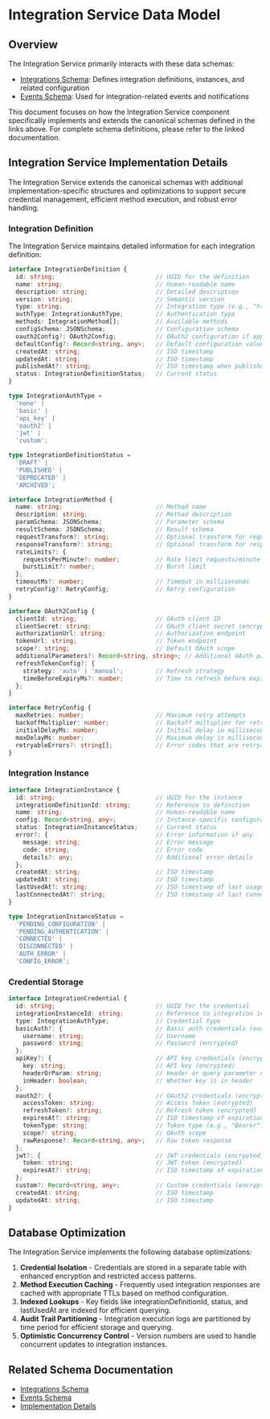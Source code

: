 # Integration Service Data Model

## Overview

The Integration Service primarily interacts with these data schemas:

* [Integrations Schema](./schemas/integrations.md): Defines integration definitions, instances, and related configuration
* [Events Schema](./schemas/events.md): Used for integration-related events and notifications

This document focuses on how the Integration Service component specifically implements and extends the canonical schemas defined in the links above. For complete schema definitions, please refer to the linked documentation.

## Integration Service Implementation Details

The Integration Service extends the canonical schemas with additional implementation-specific structures and optimizations to support secure credential management, efficient method execution, and robust error handling.

### Integration Definition

The Integration Service maintains detailed information for each integration definition:

```typescript
interface IntegrationDefinition {
  id: string;                            // UUID for the definition
  name: string;                          // Human-readable name
  description: string;                   // Detailed description
  version: string;                       // Semantic version
  type: string;                          // Integration type (e.g., "http", "graphql", "soap")
  authType: IntegrationAuthType;         // Authentication type
  methods: IntegrationMethod[];          // Available methods
  configSchema: JSONSchema;              // Configuration schema
  oauth2Config?: OAuth2Config;           // OAuth2 configuration if applicable
  defaultConfig?: Record<string, any>;   // Default configuration values
  createdAt: string;                     // ISO timestamp
  updatedAt: string;                     // ISO timestamp
  publishedAt?: string;                  // ISO timestamp when published
  status: IntegrationDefinitionStatus;   // Current status
}

type IntegrationAuthType = 
  'none' | 
  'basic' | 
  'api_key' | 
  'oauth2' | 
  'jwt' | 
  'custom';

type IntegrationDefinitionStatus = 
  'DRAFT' | 
  'PUBLISHED' | 
  'DEPRECATED' | 
  'ARCHIVED';

interface IntegrationMethod {
  name: string;                          // Method name
  description: string;                   // Method description
  paramSchema: JSONSchema;               // Parameter schema
  resultSchema: JSONSchema;              // Result schema
  requestTransform?: string;             // Optional transform for request
  responseTransform?: string;            // Optional transform for response
  rateLimits?: {
    requestsPerMinute?: number;          // Rate limit requests/minute
    burstLimit?: number;                 // Burst limit
  };
  timeoutMs?: number;                    // Timeout in milliseconds
  retryConfig?: RetryConfig;             // Retry configuration
}

interface OAuth2Config {
  clientId: string;                      // OAuth client ID
  clientSecret: string;                  // OAuth client secret (encrypted)
  authorizationUrl: string;              // Authorization endpoint
  tokenUrl: string;                      // Token endpoint
  scope?: string;                        // Default OAuth scope
  additionalParameters?: Record<string, string>; // Additional OAuth parameters
  refreshTokenConfig?: {
    strategy: 'auto' | 'manual';         // Refresh strategy
    timeBeforeExpiryMs?: number;         // Time to refresh before expiry
  };
}

interface RetryConfig {
  maxRetries: number;                    // Maximum retry attempts
  backoffMultiplier: number;             // Backoff multiplier for retry delays
  initialDelayMs: number;                // Initial delay in milliseconds
  maxDelayMs: number;                    // Maximum delay in milliseconds
  retryableErrors?: string[];            // Error codes that are retryable
}
```

### Integration Instance

```typescript
interface IntegrationInstance {
  id: string;                            // UUID for the instance
  integrationDefinitionId: string;       // Reference to definition
  name: string;                          // Human-readable name
  config: Record<string, any>;           // Instance-specific configuration
  status: IntegrationInstanceStatus;     // Current status
  error?: {                              // Error information if any
    message: string;                     // Error message
    code: string;                        // Error code
    details?: any;                       // Additional error details
  };
  createdAt: string;                     // ISO timestamp
  updatedAt: string;                     // ISO timestamp
  lastUsedAt?: string;                   // ISO timestamp of last usage
  lastConnectedAt?: string;              // ISO timestamp of last connection
}

type IntegrationInstanceStatus = 
  'PENDING_CONFIGURATION' | 
  'PENDING_AUTHENTICATION' | 
  'CONNECTED' | 
  'DISCONNECTED' | 
  'AUTH_ERROR' | 
  'CONFIG_ERROR';
```

### Credential Storage

```typescript
interface IntegrationCredential {
  id: string;                            // UUID for the credential
  integrationInstanceId: string;         // Reference to integration instance
  type: IntegrationAuthType;             // Credential type
  basicAuth?: {                          // Basic auth credentials (encrypted)
    username: string;                    // Username
    password: string;                    // Password (encrypted)
  };
  apiKey?: {                             // API key credentials (encrypted)
    key: string;                         // API key (encrypted)
    headerOrParam: string;               // Header or query parameter name
    inHeader: boolean;                   // Whether key is in header
  };
  oauth2?: {                             // OAuth2 credentials (encrypted)
    accessToken: string;                 // Access token (encrypted)
    refreshToken?: string;               // Refresh token (encrypted)
    expiresAt?: string;                  // ISO timestamp of expiration
    tokenType: string;                   // Token type (e.g., "Bearer")
    scope?: string;                      // OAuth scope
    rawResponse?: Record<string, any>;   // Raw token response
  };
  jwt?: {                                // JWT credentials (encrypted)
    token: string;                       // JWT token (encrypted)
    expiresAt?: string;                  // ISO timestamp of expiration
  };
  custom?: Record<string, any>;          // Custom credentials (encrypted)
  createdAt: string;                     // ISO timestamp
  updatedAt: string;                     // ISO timestamp
}
```

## Database Optimization

The Integration Service implements the following database optimizations:

1. **Credential Isolation** - Credentials are stored in a separate table with enhanced encryption and restricted access patterns.
2. **Method Execution Caching** - Frequently used integration responses are cached with appropriate TTLs based on method configuration.
3. **Indexed Lookups** - Key fields like integrationDefinitionId, status, and lastUsedAt are indexed for efficient querying.
4. **Audit Trail Partitioning** - Integration execution logs are partitioned by time period for efficient storage and querying.
5. **Optimistic Concurrency Control** - Version numbers are used to handle concurrent updates to integration instances.

## Related Schema Documentation

* [Integrations Schema](./schemas/integrations.md)
* [Events Schema](./schemas/events.md)
* [Implementation Details](./implementation/credential_manager.md)


